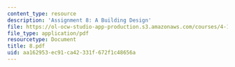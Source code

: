 ```yaml
---
content_type: resource
description: 'Assignment 8: A Building Design'
file: https://ol-ocw-studio-app-production.s3.amazonaws.com/courses/4-125-architecture-studio-building-in-landscapes-fall-2002/aa162953ec91ca42331f672f1c48656a_8.pdf
file_type: application/pdf
resourcetype: Document
title: 8.pdf
uid: aa162953-ec91-ca42-331f-672f1c48656a
---
```

